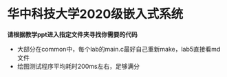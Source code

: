 # 华中科技大学2020级嵌入式系统  
**请根据教学ppt进入指定文件夹寻找你需要的代码**  
- 大部分在common中，每个lab的main.c最好自己重新make，lab5直接看md文件  
- 绘图测试程序平均耗时200ms左右，足够满分
